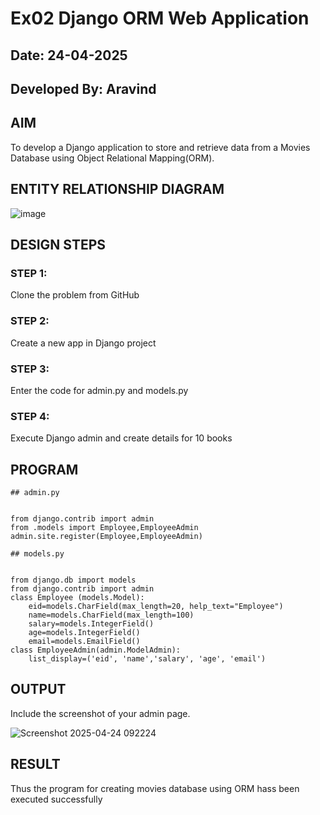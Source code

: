 # Ex02 Django ORM Web Application
## Date: 24-04-2025
## Developed By: Aravind 

## AIM
To develop a Django application to store and retrieve data from a Movies Database using Object Relational Mapping(ORM).

## ENTITY RELATIONSHIP DIAGRAM
![image](https://github.com/user-attachments/assets/59e29248-b510-4bbc-9cd1-6b6fa664f3db)

## DESIGN STEPS

### STEP 1:
Clone the problem from GitHub

### STEP 2:
Create a new app in Django project

### STEP 3:
Enter the code for admin.py and models.py

### STEP 4:
Execute Django admin and create details for 10 books

## PROGRAM
```
## admin.py


from django.contrib import admin
from .models import Employee,EmployeeAdmin
admin.site.register(Employee,EmployeeAdmin)

## models.py


from django.db import models
from django.contrib import admin
class Employee (models.Model):
    eid=models.CharField(max_length=20, help_text="Employee")
    name=models.CharField(max_length=100)
    salary=models.IntegerField()
    age=models.IntegerField()
    email=models.EmailField()
class EmployeeAdmin(admin.ModelAdmin):
    list_display=('eid', 'name','salary', 'age', 'email')
```

## OUTPUT

Include the screenshot of your admin page.

![Screenshot 2025-04-24 092224](https://github.com/user-attachments/assets/e1fa13b1-be8e-42da-bfa1-0f09856af2dc)


## RESULT
Thus the program for creating movies database using ORM hass been executed successfully
